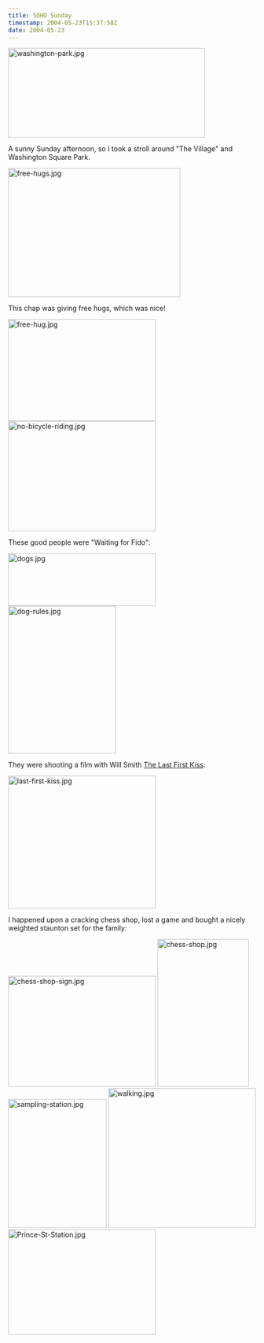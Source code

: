 ```yaml
---
title: SOHO Sunday
timestamp: 2004-05-23T15:37:58Z
date: 2004-05-23
---
```


<img alt="washington-park.jpg" src="http://blog.whatfettle.com/archives/NYC/washington-park.jpg" width="400" height="182" border="0" />

A sunny Sunday afternoon, so I took a stroll around "The Village" and Washington Square Park.
<!--more-->
<img alt="free-hugs.jpg" src="http://blog.whatfettle.com/archives/NYC/free-hugs.jpg" width="350" height="262" border="0" />

This chap was giving free hugs, which was nice!

<img alt="free-hug.jpg" src="http://blog.whatfettle.com/archives/NYC/free-hug.jpg" width="300" height="207" border="0" />

<img alt="no-bicycle-riding.jpg" src="http://blog.whatfettle.com/archives/NYC/no-bicycle-riding.jpg" width="300" height="224" border="0" />

These good people were "Waiting for Fido":

<img alt="dogs.jpg" src="http://blog.whatfettle.com/archives/NYC/dogs.jpg" width="300" height="107" border="0" />

<img alt="dog-rules.jpg" src="http://blog.whatfettle.com/archives/NYC/dog-rules.jpg" width="219" height="300" border="0" />

They were shooting a film with Will Smith <a href='http://uk.imdb.com/title/tt0386588/combined'>The Last First Kiss</a>:

<img alt="last-first-kiss.jpg" src="http://blog.whatfettle.com/archives/NYC/last-first-kiss.jpg" width="300" height="270" border="0" />

I happened upon a cracking chess shop, lost a game and bought a nicely weighted staunton set for the family:

<img alt="chess-shop-sign.jpg" src="http://blog.whatfettle.com/archives/NYC/chess-shop-sign.jpg" width="300" height="225" border="0" />

<img alt="chess-shop.jpg" src="http://blog.whatfettle.com/archives/NYC/chess-shop.jpg" width="186" height="300" border="0" />

<img alt="sampling-station.jpg" src="http://blog.whatfettle.com/archives/NYC/sampling-station.jpg" width="200" height="262" border="0" />

<img alt="walking.jpg" src="http://blog.whatfettle.com/archives/NYC/walking.jpg" width="300" height="284" border="0" />

<img alt="Prince-St-Station.jpg" src="http://blog.whatfettle.com/archives/NYC/Prince-St-Station.jpg" width="300" height="214" border="0" />
